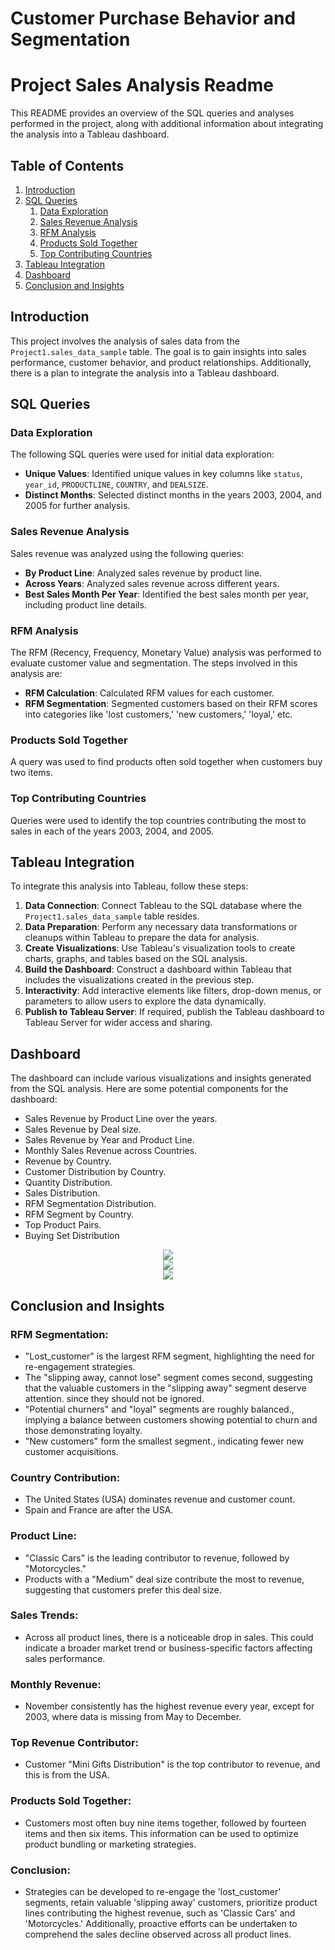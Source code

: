 # Customer Purchase Behavior and Segmentation
# Project Sales Analysis Readme
This README provides an overview of the SQL queries and analyses performed in the project, along with additional information about integrating the analysis into a Tableau dashboard.

## Table of Contents
1. [Introduction](#introduction)
2. [SQL Queries](#sql-queries)
    1. [Data Exploration](#data-exploration)
    2. [Sales Revenue Analysis](#sales-revenue-analysis)
    3. [RFM Analysis](#rfm-analysis)
    4. [Products Sold Together](#products-sold-together)
    5. [Top Contributing Countries](#top-contributing-countries)
3. [Tableau Integration](#tableau-integration)
4. [Dashboard](#dashboard)
5. [Conclusion and Insights](#conclusion_and_insights)


## Introduction<a name="introduction"></a>

This project involves the analysis of sales data from the `Project1.sales_data_sample` table. The goal is to gain insights into sales performance, customer behavior, and product relationships. Additionally, there is a plan to integrate the analysis into a Tableau dashboard.

## SQL Queries<a name="sql-queries"></a>

### Data Exploration<a name="data-exploration"></a>

The following SQL queries were used for initial data exploration:
- **Unique Values**: Identified unique values in key columns like `status`, `year_id`, `PRODUCTLINE`, `COUNTRY`, and `DEALSIZE`.
- **Distinct Months**: Selected distinct months in the years 2003, 2004, and 2005 for further analysis.

### Sales Revenue Analysis<a name="sales-revenue-analysis"></a>

Sales revenue was analyzed using the following queries:
- **By Product Line**: Analyzed sales revenue by product line.
- **Across Years**: Analyzed sales revenue across different years.
- **Best Sales Month Per Year**: Identified the best sales month per year, including product line details.

### RFM Analysis<a name="rfm-analysis"></a>

The RFM (Recency, Frequency, Monetary Value) analysis was performed to evaluate customer value and segmentation. The steps involved in this analysis are:
- **RFM Calculation**: Calculated RFM values for each customer.
- **RFM Segmentation**: Segmented customers based on their RFM scores into categories like 'lost customers,' 'new customers,' 'loyal,' etc.

### Products Sold Together<a name="products-sold-together"></a>

A query was used to find products often sold together when customers buy two items.

### Top Contributing Countries<a name="top-contributing-countries"></a>

Queries were used to identify the top countries contributing the most to sales in each of the years 2003, 2004, and 2005.

## Tableau Integration<a name="tableau-integration"></a>

To integrate this analysis into Tableau, follow these steps:
1. **Data Connection**: Connect Tableau to the SQL database where the `Project1.sales_data_sample` table resides.
2. **Data Preparation**: Perform any necessary data transformations or cleanups within Tableau to prepare the data for analysis.
3. **Create Visualizations**: Use Tableau's visualization tools to create charts, graphs, and tables based on the SQL analysis.
4. **Build the Dashboard**: Construct a dashboard within Tableau that includes the visualizations created in the previous step.
5. **Interactivity**: Add interactive elements like filters, drop-down menus, or parameters to allow users to explore the data dynamically.
6. **Publish to Tableau Server**: If required, publish the Tableau dashboard to Tableau Server for wider access and sharing.

## Dashboard<a name="dashboard"></a>

The dashboard can include various visualizations and insights generated from the SQL analysis. Here are some potential components for the dashboard:

- Sales Revenue by Product Line over the years.
- Sales Revenue by Deal size.
- Sales Revenue by Year and Product Line.
- Monthly Sales Revenue across Countries. 
- Revenue by Country.
- Customer Distribution by Country.
- Quantity Distribution.
- Sales Distribution.
- RFM Segmentation Distribution.
- RFM Segment by Country.
- Top Product Pairs.
- Buying Set Distribution

<div align=center>
<img src="https://github.com/LL-Laurian/Customer-Purchase-Behavior-and-Segmentation/blob/main/image_src/Sales%20Dash1.png">
</div>
<div align=center>
<img src="https://github.com/LL-Laurian/Customer-Purchase-Behavior-and-Segmentation/blob/main/image_src/Sales%20Dash2.png">
</div>
<div align=center>
<img src="https://github.com/LL-Laurian/Customer-Purchase-Behavior-and-Segmentation/blob/main/image_src/Sales%20Dash3.png">
</div>


## Conclusion and Insights<a name="conclusion_and_insights"></a>

### RFM Segmentation: 
- "Lost_customer" is the largest RFM segment, highlighting the need for re-engagement strategies.
- The "slipping away, cannot lose" segment comes second, suggesting that the valuable customers in the "slipping away" segment deserve attention. since they should not be ignored.
- "Potential churners" and "loyal" segments are roughly balanced., implying a balance between customers showing potential to churn and those demonstrating loyalty.
- "New customers" form the smallest segment., indicating fewer new customer acquisitions.
### Country Contribution:
- The United States (USA) dominates revenue and customer count.
- Spain and France are after the USA.

### Product Line:
- "Classic Cars" is the leading contributor to revenue, followed by "Motorcycles." 
- Products with a "Medium" deal size contribute the most to revenue, suggesting that customers prefer this deal size.

### Sales Trends:
- Across all product lines, there is a noticeable drop in sales. This could indicate a broader market trend or business-specific factors affecting sales performance.

### Monthly Revenue:
- November consistently has the highest revenue every year, except for 2003, where data is missing from May to December.

### Top Revenue Contributor:
- Customer "Mini Gifts Distribution" is the top contributor to revenue, and this is from the USA.

### Products Sold Together:
- Customers most often buy nine items together, followed by fourteen items and then six items. This information can be used to optimize product bundling or marketing strategies.

### Conclusion:
- Strategies can be developed to re-engage the 'lost_customer' segments, retain valuable 'slipping away' customers, prioritize product lines contributing the highest revenue, such as 'Classic Cars' and 'Motorcycles.' Additionally, proactive efforts can be undertaken to comprehend the sales decline observed across all product lines.